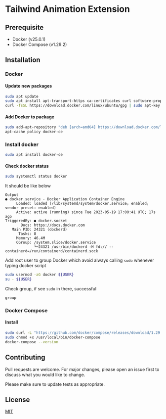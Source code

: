 # Tailwind Animation Extension

## Prerequisite

- Docker (v25.0.1)
- Docker Compose (v1.29.2)

## Installation

### Docker

#### Update new packages

```bash
sudo apt update
sudo apt install apt-transport-https ca-certificates curl software-properties-common
curl -fsSL https://download.docker.com/linux/ubuntu/gpg | sudo apt-key add -
```

#### Add Docker to package

```bash
sudo add-apt-repository "deb [arch=amd64] https://download.docker.com/linux/ubuntu focal stable"
apt-cache policy docker-ce
```

### Install docker

```bash
sudo apt install docker-ce
```

#### Check docker status

```bash
sudo systemctl status docker
```

It should be like below

```
Output
● docker.service - Docker Application Container Engine
     Loaded: loaded (/lib/systemd/system/docker.service; enabled; vendor preset: enabled)
     Active: active (running) since Tue 2023-05-19 17:00:41 UTC; 17s ago
TriggeredBy: ● docker.socket
       Docs: https://docs.docker.com
   Main PID: 24321 (dockerd)
      Tasks: 8
     Memory: 46.4M
     CGroup: /system.slice/docker.service
             └─24321 /usr/bin/dockerd -H fd:// --containerd=/run/containerd/containerd.sock
```

Add root user to group Docker which avoid always calling `sudo` whenever typing docker script

```bash
sudo usermod -aG docker ${USER}
su - ${USER}
```

Check group, if see `sudo` in there, successful

```bash
group
```

### Docker Compose

#### Install

```bash
sudo curl -L "https://github.com/docker/compose/releases/download/1.29.2/docker-compose-$(uname -s)-$(uname -m)" -o /usr/local/bin/docker-compose
sudo chmod +x /usr/local/bin/docker-compose
docker-compose --version
```

## Contributing

Pull requests are welcome. For major changes, please open an issue first
to discuss what you would like to change.

Please make sure to update tests as appropriate.

## License

[MIT](https://choosealicense.com/licenses/mit/)